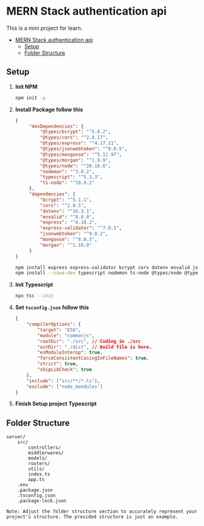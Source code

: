 # MERN Stack authentication api

This is a mini project for learn.

- [MERN Stack authentication api](#mern-stack-authentication-api)
  - [Setup](#setup)
  - [Folder Structure](#folder-structure)

## Setup

1. **Init NPM**
   ```bash
   npm init -y
   ```

2. **Install Package follow this**
   ```json
   {
        "devDependencies": {
            "@types/bcrypt": "^5.0.2",
            "@types/cors": "^2.8.17",
            "@types/express": "^4.17.21",
            "@types/jsonwebtoken": "^9.0.5",
            "@types/mongoose": "^5.11.97",
            "@types/morgan": "^1.9.9",
            "@types/node": "^20.10.6",
            "nodemon": "^3.0.2",
            "typescript": "^5.3.3",
            "ts-node": "^10.9.2"
        },
        "dependencies": {
            "bcrypt": "^5.1.1",
            "cors": "^2.8.5",
            "dotenv": "^16.3.1",
            "envalid": "^8.0.0",
            "express": "^4.18.2",
            "express-validator": "^7.0.1",
            "jsonwebtoken": "^9.0.2",
            "mongoose": "^8.0.3",
            "morgan": "^1.10.0"
        }
   }
   ```
   ```bash
   npm install express express-validator bcrypt cors dotenv envalid jsonwebtoken mongoose morgan
   npm install --save-dev typescript nodemon ts-node @types/node @types/morgan @types/mongoose @types/jsonwebtoken @types/express @types/cors @types/bcrypt
   ```

3. **Init Typescript**
    ```bash
    npx tsc --init
    ```

4. **Set `tsconfig.json` follow this**
    ```json
    {
        "compilerOptions": {
            "target": "ES6",
            "module": "commonjs",
            "rootDir": "./src", // Coding in ./src
            "outDir": "./dist", // Build file is here.
            "esModuleInterop": true, 
            "forceConsistentCasingInFileNames": true,
            "strict": true,
            "skipLibCheck": true
        },
        "include": ["src/**/*.ts"],
        "exclude": ["node_mondules"]
    }
    ```
5. **Finish Setup project Typescript**

## Folder Structure
    server/
        src/
            controllers/
            middlerwares/
            models/
            routers/
            utils/
            index.ts
            app.ts
        .env
        .package.json
        .tsconfig.json
        .package-lock.json

    Note: Adjust the folder structure section to accurately represent your project's structure. The provided structure is just an example.